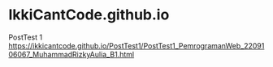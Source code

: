 # IkkiCantCode.github.io
PostTest 1
https://ikkicantcode.github.io/PostTest1/PostTest1_PemrogramanWeb_2209106067_MuhammadRizkyAulia_B1.html
